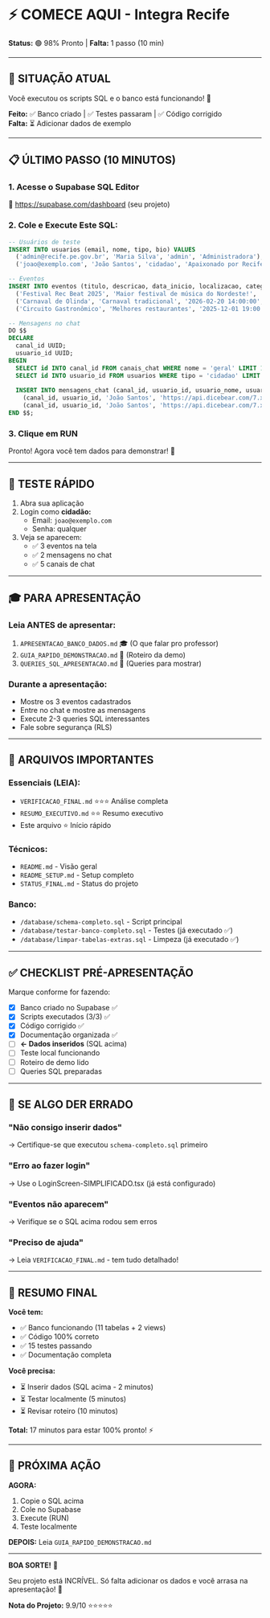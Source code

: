 # ⚡ COMECE AQUI - Integra Recife

**Status:** 🟢 98% Pronto | **Falta:** 1 passo (10 min)

---

## 🎯 SITUAÇÃO ATUAL

Você executou os scripts SQL e o banco está funcionando! 🎉

**Feito:** ✅ Banco criado | ✅ Testes passaram | ✅ Código corrigido  
**Falta:** ⏳ Adicionar dados de exemplo

---

## 📋 ÚLTIMO PASSO (10 MINUTOS)

### 1. Acesse o Supabase SQL Editor
🔗 https://supabase.com/dashboard (seu projeto)

### 2. Cole e Execute Este SQL:

```sql
-- Usuários de teste
INSERT INTO usuarios (email, nome, tipo, bio) VALUES
  ('admin@recife.pe.gov.br', 'Maria Silva', 'admin', 'Administradora'),
  ('joao@exemplo.com', 'João Santos', 'cidadao', 'Apaixonado por Recife!');

-- Eventos
INSERT INTO eventos (titulo, descricao, data_inicio, localizacao, categoria, imagem_url) VALUES
  ('Festival Rec Beat 2025', 'Maior festival de música do Nordeste!', '2025-11-15 18:00:00', 'Marco Zero', 'Música', 'https://images.unsplash.com/photo-1459749411175-04bf5292ceea'),
  ('Carnaval de Olinda', 'Carnaval tradicional', '2026-02-20 14:00:00', 'Olinda', 'Carnaval', 'https://images.unsplash.com/photo-1516450360452-9312f5e86fc7'),
  ('Circuito Gastronômico', 'Melhores restaurantes', '2025-12-01 19:00:00', 'Recife Antigo', 'Gastronomia', 'https://images.unsplash.com/photo-1555939594-58d7cb561ad1');

-- Mensagens no chat
DO $$
DECLARE
  canal_id UUID;
  usuario_id UUID;
BEGIN
  SELECT id INTO canal_id FROM canais_chat WHERE nome = 'geral' LIMIT 1;
  SELECT id INTO usuario_id FROM usuarios WHERE tipo = 'cidadao' LIMIT 1;
  
  INSERT INTO mensagens_chat (canal_id, usuario_id, usuario_nome, usuario_avatar, conteudo) VALUES
    (canal_id, usuario_id, 'João Santos', 'https://api.dicebear.com/7.x/avataaars/svg?seed=joao', 'Olá! Muito legal essa plataforma!'),
    (canal_id, usuario_id, 'João Santos', 'https://api.dicebear.com/7.x/avataaars/svg?seed=joao', 'Alguém vai no Festival Rec Beat?');
END $$;
```

### 3. Clique em RUN

Pronto! Agora você tem dados para demonstrar! 🎉

---

## 🧪 TESTE RÁPIDO

1. Abra sua aplicação
2. Login como **cidadão:**
   - Email: `joao@exemplo.com`
   - Senha: qualquer
3. Veja se aparecem:
   - ✅ 3 eventos na tela
   - ✅ 2 mensagens no chat
   - ✅ 5 canais de chat

---

## 🎓 PARA APRESENTAÇÃO

### Leia ANTES de apresentar:
1. `APRESENTACAO_BANCO_DADOS.md` 🎓 (O que falar pro professor)
2. `GUIA_RAPIDO_DEMONSTRACAO.md` 🎯 (Roteiro da demo)
3. `QUERIES_SQL_APRESENTACAO.md` 💾 (Queries para mostrar)

### Durante a apresentação:
- Mostre os 3 eventos cadastrados
- Entre no chat e mostre as mensagens
- Execute 2-3 queries SQL interessantes
- Fale sobre segurança (RLS)

---

## 📁 ARQUIVOS IMPORTANTES

### Essenciais (LEIA):
- `VERIFICACAO_FINAL.md` ⭐⭐⭐ Análise completa
- `RESUMO_EXECUTIVO.md` ⭐⭐ Resumo executivo
- Este arquivo ⭐ Início rápido

### Técnicos:
- `README.md` - Visão geral
- `README_SETUP.md` - Setup completo
- `STATUS_FINAL.md` - Status do projeto

### Banco:
- `/database/schema-completo.sql` - Script principal
- `/database/testar-banco-completo.sql` - Testes (já executado ✅)
- `/database/limpar-tabelas-extras.sql` - Limpeza (já executado ✅)

---

## ✅ CHECKLIST PRÉ-APRESENTAÇÃO

Marque conforme for fazendo:

- [x] Banco criado no Supabase ✅
- [x] Scripts executados (3/3) ✅
- [x] Código corrigido ✅
- [x] Documentação organizada ✅
- [ ] **← Dados inseridos** (SQL acima)
- [ ] Teste local funcionando
- [ ] Roteiro de demo lido
- [ ] Queries SQL preparadas

---

## 🚨 SE ALGO DER ERRADO

### "Não consigo inserir dados"
→ Certifique-se que executou `schema-completo.sql` primeiro

### "Erro ao fazer login"
→ Use o LoginScreen-SIMPLIFICADO.tsx (já está configurado)

### "Eventos não aparecem"
→ Verifique se o SQL acima rodou sem erros

### "Preciso de ajuda"
→ Leia `VERIFICACAO_FINAL.md` - tem tudo detalhado!

---

## 🎯 RESUMO FINAL

**Você tem:**
- ✅ Banco funcionando (11 tabelas + 2 views)
- ✅ Código 100% correto
- ✅ 15 testes passando
- ✅ Documentação completa

**Você precisa:**
- ⏳ Inserir dados (SQL acima - 2 minutos)
- ⏳ Testar localmente (5 minutos)
- ⏳ Revisar roteiro (10 minutos)

**Total:** 17 minutos para estar 100% pronto! ⚡

---

## 🚀 PRÓXIMA AÇÃO

**AGORA:**
1. Copie o SQL acima
2. Cole no Supabase
3. Execute (RUN)
4. Teste localmente

**DEPOIS:**
Leia `GUIA_RAPIDO_DEMONSTRACAO.md`

---

**BOA SORTE!** 🎉

Seu projeto está INCRÍVEL. Só falta adicionar os dados e você arrasa na apresentação! 💪

**Nota do Projeto:** 9.9/10 ⭐⭐⭐⭐⭐
